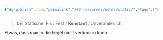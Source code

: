```yaml
---
{"dg-publish":true,"permalink":"/02-resources/notes/static/","tags":["code"],"noteIcon":"","updated":"2024-10-21T15:50:44.000+02:00"}
---
```


>DE: Statische.
>Fix / Fest / **Konstant** / Unveränderlich

Etwas, dass man in die Regel nicht verändern kann.

